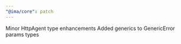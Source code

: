 ```yaml
---
"@ima/core": patch
---
```


Minor HttpAgent type enhancements
Added generics to GenericError params types
